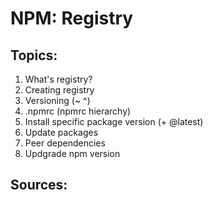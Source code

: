 # NPM: Registry

## Topics:

1. What's registry?
2. Creating registry
3. Versioning  (~ ^)
4. .npmrc (npmrc hierarchy)
5. Install specific package version (+ @latest)
6. Update packages
7. Peer dependencies
8. Updgrade npm version


## Sources:
